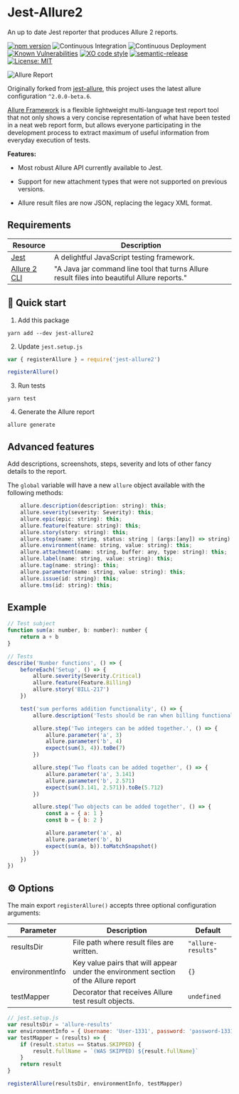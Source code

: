 # Jest-Allure2

An up to date Jest reporter that produces Allure 2 reports.

[![npm version](https://badge.fury.io/js/jest-allure2.svg)](https://badge.fury.io/js/jest-allure2)
![Continuous Integration](https://github.com/ryparker/jest-allure2/workflows/Continuous%20Integration/badge.svg)
![Continuous Deployment](https://github.com/ryparker/jest-allure2/workflows/Continuous%20Deployment/badge.svg)
[![Known Vulnerabilities](https://snyk.io/test/github/ryparker/jest-allure2/badge.svg?targetFile=package.json)](https://snyk.io/test/github/ryparker/jest-allure2?targetFile=package.json)
[![XO code style](https://img.shields.io/badge/code_style-XO-5ed9c7.svg)](https://github.com/xojs/xo)
[![semantic-release](https://img.shields.io/badge/%20%20%F0%9F%93%A6%F0%9F%9A%80-semantic--release-e10079.svg)](https://github.com/semantic-release/semantic-release)
[![License: MIT](https://img.shields.io/badge/License-MIT-yellow.svg)](https://opensource.org/licenses/MIT)

![Allure Report](https://user-images.githubusercontent.com/2823336/40350093-59cad576-5db1-11e8-8210-c4db3bf825a1.png)

Originally forked from [jest-allure](https://github.com/zaqqaz/jest-allure), this project uses the latest allure configuration `^2.0.0-beta.6`.

[Allure Framework](https://github.com/allure-framework/allure2) is a flexible lightweight multi-language test report tool that not only
shows a very concise representation of what have been tested in a neat web report form,
but allows everyone participating in the development process to extract maximum of useful
information from everyday execution of tests.

**Features:**

- Most robust Allure API currently available to Jest.

- Support for new attachment types that were not supported on previous versions.

- Allure result files are now JSON, replacing the legacy XML format.

## Requirements

| Resource                                                             | Description                                                                                  |
| -------------------------------------------------------------------- | -------------------------------------------------------------------------------------------- |
| [Jest](https://jestjs.io/)                                           | A delightful JavaScript testing framework.                                                   |
| [Allure 2 CLI](https://github.com/allure-framework/allure2#download) | "A Java jar command line tool that turns Allure result files into beautiful Allure reports." |

## :rocket: Quick start

1. Add this package

```shell
yarn add --dev jest-allure2
```

2. Update `jest.setup.js`

```js
var { registerAllure } = require('jest-allure2')

registerAllure()
```

3. Run tests

```shell
yarn test
```

4. Generate the Allure report

```shell
allure generate
```

## Advanced features

Add descriptions, screenshots, steps, severity and lots of other
fancy details to the report.

The `global` variable will have a new `allure` object available with the following methods:

```js
    allure.description(description: string): this;
    allure.severity(severity: Severity): this;
    allure.epic(epic: string): this;
    allure.feature(feature: string): this;
    allure.story(story: string): this;
    allure.step(name: string, status: string | (args:[any]) => string): this;
    allure.environment(name: string, value: string): this;
    allure.attachment(name: string, buffer: any, type: string): this;
    allure.label(name: string, value: string): this;
    allure.tag(name: string): this;
    allure.parameter(name: string, value: string): this;
    allure.issue(id: string): this;
    allure.tms(id: string): this;
```

## Example

```js
// Test subject
function sum(a: number, b: number): number {
	return a + b
}

// Tests
describe('Number functions', () => {
	beforeEach('Setup', () => {
		allure.severity(Severity.Critical)
		allure.feature(Feature.Billing)
		allure.story('BILL-217')
	})

	test('sum performs addition functionality', () => {
		allure.description('Tests should be ran when billing functionality is changed.')

		allure.step('Two integers can be added together.', () => {
			allure.parameter('a', 3)
			allure.parameter('b', 4)
			expect(sum(3, 4)).toBe(7)
		})

		allure.step('Two floats can be added together', () => {
			allure.parameter('a', 3.141)
			allure.parameter('b', 2.571)
			expect(sum(3.141, 2.571)).toBe(5.712)
		})

		allure.step('Two objects can be added together', () => {
			const a = { a: 1 }
			const b = { b: 2 }

			allure.parameter('a', a)
			allure.parameter('b', b)
			expect(sum(a, b)).toMatchSnapshot()
		})
	})
})
```

## :gear: Options

The main export `registerAllure()` accepts three optional configuration arguments:

| Parameter       | Description                                                                         | Default            |
| --------------- | ----------------------------------------------------------------------------------- | ------------------ |
| resultsDir      | File path where result files are written.                                           | `"allure-results"` |
| environmentInfo | Key value pairs that will appear under the environment section of the Allure report | `{}`               |
| testMapper      | Decorator that receives Allure test result objects.                                 | `undefined`        |

```js
// jest.setup.js
var resultsDir = 'allure-results'
var environmentInfo = { Username: 'User-1331', password: 'password-1331' }
var testMapper = (results) => {
	if (result.status == Status.SKIPPED) {
		result.fullName = `(WAS SKIPPED) ${result.fullName}`
	}
	return result
}

registerAllure(resultsDir, environmentInfo, testMapper)
```
